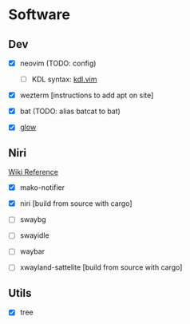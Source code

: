 # Software

## Dev
 - [x] neovim (TODO: config)
   - [ ] KDL syntax: [kdl.vim](https://github.com/imsnif/kdl.vim)
 - [x] wezterm [instructions to add apt on site]
 - [x] bat (TODO: alias batcat to bat)
 - [x] [glow](https://github.com/charmbracelet/glow)


## Niri
[Wiki Reference](https://github.com/YaLTeR/niri/wiki/Important-Software)
 - [x] mako-notifier
 - [x] niri [build from source with cargo]
 - [ ] swaybg
 - [ ] swayidle
 - [ ] waybar
 - [ ] xwayland-sattelite [build from source with cargo]


## Utils
 - [x] tree
